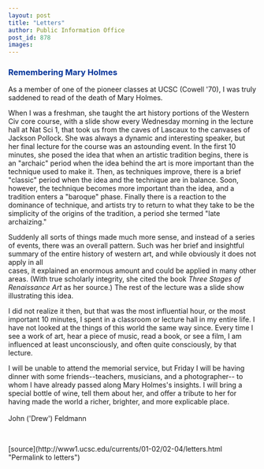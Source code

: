 ```yaml
---
layout: post
title: "Letters"
author: Public Information Office
post_id: 878
images:
---
```


<h3>
  <font color="#003399">Remembering Mary Holmes</font>
</h3>
<p>
  As a member of one of the pioneer classes at UCSC (Cowell '70), I was truly saddened to read of the death of Mary Holmes.
</p>
<p>
  When I was a freshman, she taught the art history portions of the Western Civ core course, with a slide show every Wednesday morning in the lecture hall at Nat Sci 1, that took us from the caves of Lascaux to the canvases of Jackson Pollock. She was always a dynamic and interesting speaker, but her final lecture for the course was an astounding event. In the first 10 minutes, she posed the idea that when an artistic tradition begins, there is an "archaic" period when the idea behind the art is more important than the technique used to make it. Then, as techniques improve, there is a brief "classic" period when the idea and the technique are in balance. Soon, however, the technique becomes more important than the idea, and a tradition enters a "baroque" phase. Finally there is a reaction to the dominance of technique, and artists try to return to what they take to be the simplicity of the origins of the tradition, a period she termed "late archaizing."
</p>
<p>
  Suddenly all sorts of things made much more sense, and instead of a series of events, there was an overall pattern. Such was her brief and insightful summary of the entire history of western art, and while obviously it does not apply in all<br>
  cases, it explained an enormous amount and could be applied in many other areas. (With true scholarly integrity, she cited the book <i>Three Stages of<br>
  Renaissance Art</i> as her source.) The rest of the lecture was a slide show illustrating this idea.
</p>
<p>
  I did not realize it then, but that was the most influential hour, or the most important 10 minutes, I spent in a classroom or lecture hall in my entire life. I have not looked at the things of this world the same way since. Every time I see a work of art, hear a piece of music, read a book, or see a film, I am influenced at least unconsciously, and often quite consciously, by that lecture.
</p>
<p>
  I will be unable to attend the memorial service, but Friday I will be having dinner with some friends--teachers, musicians, and a photographer-- to whom I have already passed along Mary Holmes's insights. I will bring a special bottle of wine, tell them about her, and offer a tribute to her for having made the world a richer, brighter, and more explicable place.<br>
  <br>
  John ('Drew') Feldmann
</p>
<p>

  <br>
  </p>
[source](http://www1.ucsc.edu/currents/01-02/02-04/letters.html "Permalink to letters")
